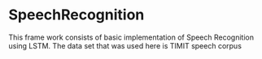 # SpeechRecognition
This frame work consists of basic implementation of Speech Recognition using LSTM.
The data set that was used here is TIMIT speech corpus
